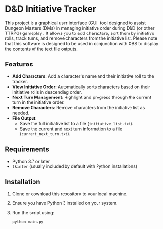 # D&D Initiative Tracker

This project is a graphical user interface (GUI) tool designed to assist Dungeon Masters (DMs) in managing initiative order during D&D (or other TTRPG) gameplay . It allows you to add characters, sort them by initiative rolls, track turns, and remove characters from the initiative list.  Please note that this software is designed to be used in conjunction with OBS to display the contents of the text file outputs.

## Features

- **Add Characters**: Add a character's name and their initiative roll to the tracker.
- **View Initiative Order**: Automatically sorts characters based on their initiative rolls in descending order.
- **Next Turn Management**: Highlight and progress through the current turn in the initiative order.
- **Remove Characters**: Remove characters from the initiative list as needed.
- **File Output**:
  - Save the full initiative list to a file (`initiative_list.txt`).
  - Save the current and next turn information to a file (`current_next_turn.txt`).

## Requirements

- Python 3.7 or later
- `tkinter` (usually included by default with Python installations)

## Installation

1. Clone or download this repository to your local machine.
2. Ensure you have Python 3 installed on your system.
3. Run the script using:

   ```bash
   python main.py
